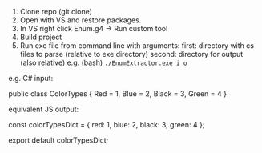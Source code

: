 ﻿1. Clone repo (git clone)
2. Open with VS and restore packages.
3. In VS right click Enum.g4 -> Run custom tool
4. Build project
5. Run exe file from command line with arguments: 
first: directory with cs files to parse (relative to exe directory)
second: directory for output (also relative)
e.g. (bash) `./EnumExtractor.exe i o`

e.g. C# input: 

public class ColorTypes
{
	Red = 1,
	Blue = 2,
	Black = 3,
	Green = 4
}

equivalent JS output:

const colorTypesDict = {
	red: 1,
	blue: 2,
	black: 3,
	green: 4
};

export default colorTypesDict;